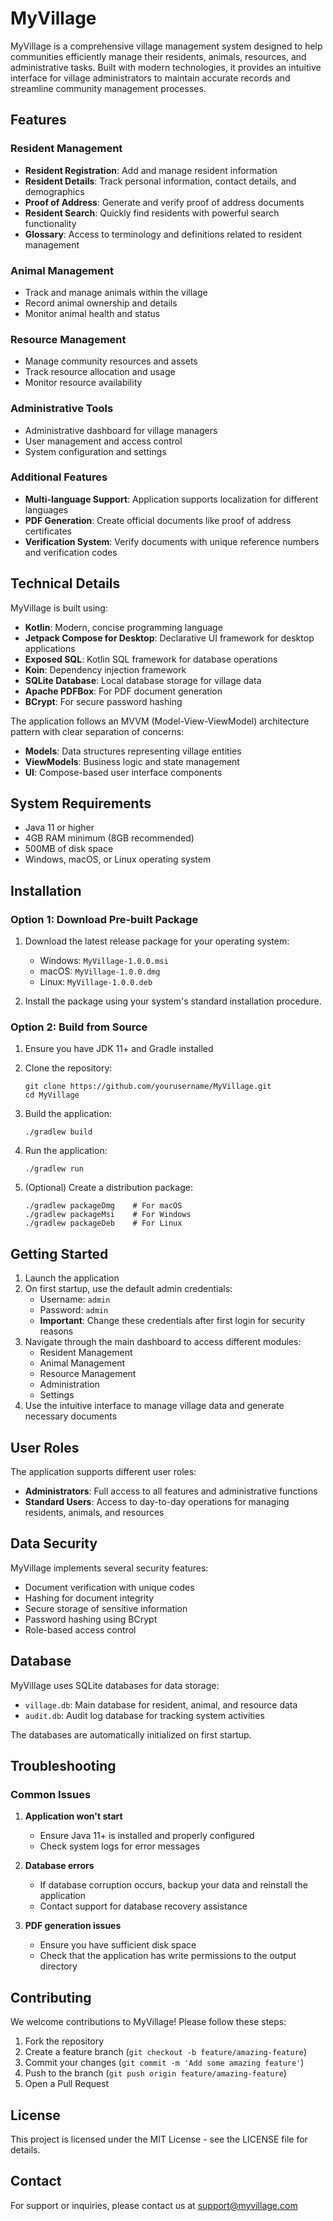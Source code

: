 # MyVillage

MyVillage is a comprehensive village management system designed to help communities efficiently manage their residents, animals, resources, and administrative tasks. Built with modern technologies, it provides an intuitive interface for village administrators to maintain accurate records and streamline community management processes.

## Features

### Resident Management
- **Resident Registration**: Add and manage resident information
- **Resident Details**: Track personal information, contact details, and demographics
- **Proof of Address**: Generate and verify proof of address documents
- **Resident Search**: Quickly find residents with powerful search functionality
- **Glossary**: Access to terminology and definitions related to resident management

### Animal Management
- Track and manage animals within the village
- Record animal ownership and details
- Monitor animal health and status

### Resource Management
- Manage community resources and assets
- Track resource allocation and usage
- Monitor resource availability

### Administrative Tools
- Administrative dashboard for village managers
- User management and access control
- System configuration and settings

### Additional Features
- **Multi-language Support**: Application supports localization for different languages
- **PDF Generation**: Create official documents like proof of address certificates
- **Verification System**: Verify documents with unique reference numbers and verification codes

## Technical Details

MyVillage is built using:
- **Kotlin**: Modern, concise programming language
- **Jetpack Compose for Desktop**: Declarative UI framework for desktop applications
- **Exposed SQL**: Kotlin SQL framework for database operations
- **Koin**: Dependency injection framework
- **SQLite Database**: Local database storage for village data
- **Apache PDFBox**: For PDF document generation
- **BCrypt**: For secure password hashing

The application follows an MVVM (Model-View-ViewModel) architecture pattern with clear separation of concerns:
- **Models**: Data structures representing village entities
- **ViewModels**: Business logic and state management
- **UI**: Compose-based user interface components

## System Requirements

- Java 11 or higher
- 4GB RAM minimum (8GB recommended)
- 500MB of disk space
- Windows, macOS, or Linux operating system

## Installation

### Option 1: Download Pre-built Package

1. Download the latest release package for your operating system:
   - Windows: `MyVillage-1.0.0.msi`
   - macOS: `MyVillage-1.0.0.dmg`
   - Linux: `MyVillage-1.0.0.deb`

2. Install the package using your system's standard installation procedure.

### Option 2: Build from Source

1. Ensure you have JDK 11+ and Gradle installed
2. Clone the repository:
   ```
   git clone https://github.com/yourusername/MyVillage.git
   cd MyVillage
   ```

3. Build the application:
   ```
   ./gradlew build
   ```

4. Run the application:
   ```
   ./gradlew run
   ```

5. (Optional) Create a distribution package:
   ```
   ./gradlew packageDmg    # For macOS
   ./gradlew packageMsi    # For Windows
   ./gradlew packageDeb    # For Linux
   ```

## Getting Started

1. Launch the application
2. On first startup, use the default admin credentials:
   - Username: `admin`
   - Password: `admin`
   - **Important**: Change these credentials after first login for security reasons
3. Navigate through the main dashboard to access different modules:
   - Resident Management
   - Animal Management
   - Resource Management
   - Administration
   - Settings
4. Use the intuitive interface to manage village data and generate necessary documents

## User Roles

The application supports different user roles:
- **Administrators**: Full access to all features and administrative functions
- **Standard Users**: Access to day-to-day operations for managing residents, animals, and resources

## Data Security

MyVillage implements several security features:
- Document verification with unique codes
- Hashing for document integrity
- Secure storage of sensitive information
- Password hashing using BCrypt
- Role-based access control

## Database

MyVillage uses SQLite databases for data storage:
- `village.db`: Main database for resident, animal, and resource data
- `audit.db`: Audit log database for tracking system activities

The databases are automatically initialized on first startup.

## Troubleshooting

### Common Issues

1. **Application won't start**
   - Ensure Java 11+ is installed and properly configured
   - Check system logs for error messages

2. **Database errors**
   - If database corruption occurs, backup your data and reinstall the application
   - Contact support for database recovery assistance

3. **PDF generation issues**
   - Ensure you have sufficient disk space
   - Check that the application has write permissions to the output directory

## Contributing

We welcome contributions to MyVillage! Please follow these steps:

1. Fork the repository
2. Create a feature branch (`git checkout -b feature/amazing-feature`)
3. Commit your changes (`git commit -m 'Add some amazing feature'`)
4. Push to the branch (`git push origin feature/amazing-feature`)
5. Open a Pull Request

## License

This project is licensed under the MIT License - see the LICENSE file for details.

## Contact

For support or inquiries, please contact us at support@myvillage.com
